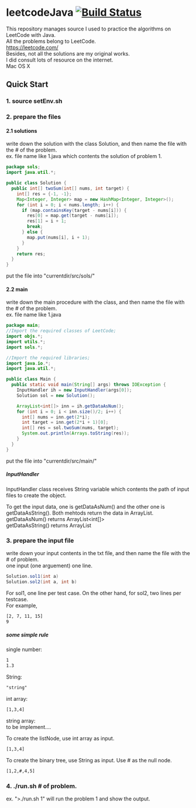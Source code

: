 # leetcodeJava [![Build Status](https://travis-ci.org/ddrsmile/leetcodeJava.svg?branch=master)](https://travis-ci.org/ddrsmile/leetcodeJava)  
This repository manages source I used to practice the algorithms on LeetCode with Java.  
All the problems belong to LeetCode.  
https://leetcode.com/  
Besides, not all the solutions are my original works.  
I did consult lots of resource on the internet.  
Mac OS X  

## Quick Start  
### 1. source setEnv.sh  
### 2. prepare the files  
#### 2.1 solutions  
write down the solution with the class Solution, and then name the file with the # of the problem.  
ex. file name like 1.java which contents the solution of problem 1.  
```java
package sols;
import java.util.*;

public class Solution {
  public int[] twoSum(int[] nums, int target) {
    int[] res = {-1, -1};
    Map<Integer, Integer> map = new HashMap<Integer, Integer>();
    for (int i = 0; i < nums.length; i++) {
      if (map.containsKey(target - nums[i])) {
        res[0] = map.get(target - nums[i]);
        res[1] = i + 1;
        break;
      } else {
        map.put(nums[i], i + 1);
      }
    }
    return res;
  }
}
```
put the file into "currentdir/src/sols/"
#### 2.2 main
write down the main procedure with the class, and then name the file with the # of the problem.  
ex. file name like 1.java
```java
package main;
//Import the required classes of LeetCode;
import objs.*;
import utils.*;
import sols.*;

//Import the required libraries;
import java.io.*;
import java.util.*;

public class Main {
  public static void main(String[] args) throws IOException {
    InputHandler ih = new InputHandler(args[0]);
    Solution sol = new Solution();

    ArrayList<int[]> inn = ih.getDataAsNum();
    for (int i = 0; i < inn.size()/2; i++) {
      int[] nums = inn.get(2*i);
      int target = inn.get(2*i + 1)[0];
      int[] res = sol.twoSum(nums, target);
      System.out.println(Arrays.toString(res));
    }
  }
}
```
put the file into "currentdir/src/main/"  
##### InputHandler
InputHandler class receives String variable which contents the path of input files to create the object.

To get the input data, one is getDataAsNum() and the other one is getDataAsString().
Both mehtods return the data in ArrayList.  
getDataAsNum() returns ArrayList<int[]>  
getDataAsString() returns ArrayList<String>  
### 3. prepare the input file
write down your input contents in the txt file, and then name the file with the # of problem.  
one input (one arguement) one line.  
```java
Solution.sol1(int a)
Solution.sol2(int a, int b)
```  
For sol1, one line per test case. On the other hand, for sol2, two lines per testcase.  
For example,
```txt
[2, 7, 11, 15]
9
```
##### some simple rule
single number:  
```txt
1  
1.3  
```  
String:  
```txt
"string"
```  
int array:
```txt
[1,3,4]
```  
string array:  
to be implement....

To create the listNode, use int array as input.  
```txt
[1,3,4]
```  
To create the binary tree, use String as input. Use # as the null node.
```txt
[1,2,#,4,5]
```  

### 4. ./run.sh # of problem.
ex. ">./run.sh 1" will run the problem 1 and show the output.
